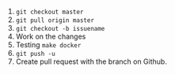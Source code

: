 1. `git checkout master`
2. `git pull origin master`
3. `git checkout -b issuename`
4. Work on the changes
5. Testing `make docker`
6. `git push -u`
7. Create pull request with the branch on Github.
